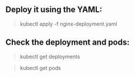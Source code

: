## Deploy it using the YAML:
> kubectl apply -f nginx-deployment.yaml
## Check the deployment and pods:
> kubectl get deployments

> kubectl get pods
